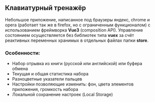 ## Клавиатурный тренажёр
Небольшое приложение, написанное под браузеры яндекс, chrome и opera (работает так же в firefox, но с ограниченным функционалом) с использованием фреймворка **Vue3** (composition API). Управление состоянием осуществляется без библиотек типа **vuex** за счёт реактивных переменных хранимых в отдельных файлах папки **store**.

### Особенности:

- Набор отрывка из книги (русской или английской) или буфера обмена
- Текущая и общая статистика набора
- Разноцветные указатели пальцев
- Настройки позволяющие изменить: фон, цвета элементов приложения, громкость набора
- Локальной сохранение настроек (Local Storage)
